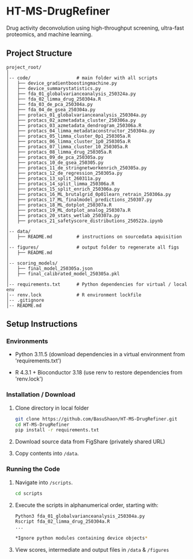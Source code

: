 # HT-MS-DrugRefiner

Drug activity deconvolution using high-throughput screening, ultra-fast proteomics, and machine learning. 

## Project Structure

```
project_root/      
│     
│-- code/                 # main folder with all scripts
│   ├── device_gradientboostingmachine.py
│   ├── device_summarystatistics.py    
│   ├── fda_01_globalvarianceanalysis_250324a.py
│   ├── fda_02_limma_drug_250304a.R
│   ├── fda_03_de_pca_250304a.py
│   ├── fda_04_de_gsea_250304a.py
│   ├── protacs_01_globalvarianceanalysis_250304a.py
│   ├── protacs_02_azmetadata_cluster_250306a.py
│   ├── protacs_03_azmetadata_dendrogram_250306a.R
│   ├── protacs_04_limma_metadataconstructor_250304a.py
│   ├── protacs_05_limma_cluster_0p1_250305a.R
│   ├── protacs_06_limma_cluster_1p0_250305a.R
│   ├── protacs_07_limma_cluster_10_250305a.R
│   ├── protacs_08_limma_drug_250305a.R
│   ├── protacs_09_de_pca_250305a.py
│   ├── protacs_10_de_gsea_250305.py
│   ├── protacs_11_de_stringnetworkenrich_250305a.py
│   ├── protacs_12_de_regression_250305a.py
│   ├── protacs_13_split_260311a.py
│   ├── protacs_14_split_limma_250306a.R
│   ├── protacs_15_split_enrich_250306a.py
│   ├── protacs_16_ML_brutalgrid_0p01learn_retrain_250306a.py
│   ├── protacs_17_ML_finalmodel_predictions_250307.py
│   ├── protacs_18_ML_dotplot_250307a.R
│   ├── protacs_19_ML_dotplot_analog_250307a.R
│   ├── protacs_20_stats_wetlab_250307a.py
│   ├── protacs_21_safetyscore_distributions_250522a.ipynb
│ 
│-- data/             
│   ├── README.md         # instructions on sourcedata aquisition
│
│-- figures/              # output folder to regenerate all figs
│   ├── README.md           
│ 
│-- scoring_models/             
│   ├── final_model_250305a.json
│   ├── final_calibrated_model_250305a.pkl
│
│-- requirements.txt      # Python dependencies for virtual / local env
│-- renv.lock             # R environment lockfile
│-- .gitignore  
│-- README.md  

```
## Setup Instructions

### Environments

- Python 3.11.5 (download dependencies in a virtual environment from 'requirements.txt') 

- R 4.3.1 + Bioconductor 3.18 (use renv to restore dependencies from 'renv.lock')

### Installation / Download

1. Clone directory in local folder

   ```sh
   git clone https://github.com/BasuShaon/HT-MS-DrugRefiner.git
   cd HT-MS-DrugRefiner
   pip install -r requirements.txt

2. Download source data from FigShare (privately shared URL) 

3. Copy contents into `/data`.

### Running the Code

1. Navigate into `/scripts`. 

   ```sh
   cd scripts

2. Execute the scripts in alphanumerical order, starting with:

   ```sh
   Python3 fda_01_globalvarianceanalysis_250304a.py
   Rscript fda_02_limma_drug_250304a.R
   ...

   *Ignore python modules containing device objects*

3. View scores, intermediate and output files in `/data` & `/figures`

